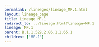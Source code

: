 ```yaml
---
permalink: /lineages/lineage_MF.1.html
layout: lineage_page
title: Lineage MF.1
redirect_to: ../lineage.html?lineage=MF.1
lineage: MF.1
parent: B.1.1.529.2.86.1.1.65.1
children: ['MF.1']
---
```

